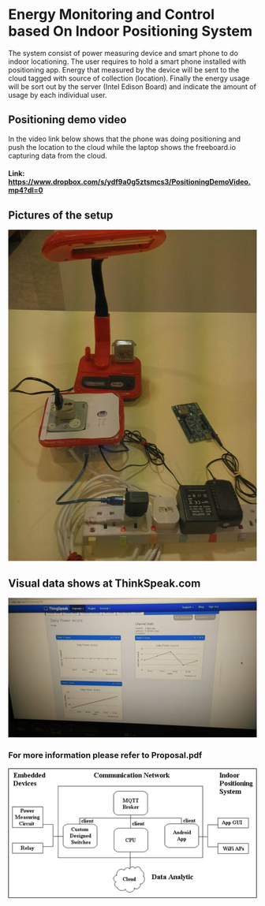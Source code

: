 # Energy Monitoring and Control based On Indoor Positioning System
The system consist of power measuring device and smart phone to do indoor locationing. The user requires to hold a smart phone installed with positioning app. Energy that measured by the device will be sent to the cloud tagged with source of collection (location). Finally the energy usage will be sort out by the server (Intel Edison Board) and indicate the amount of usage by each individual user.

## Positioning demo video
In the video link below shows that the phone was doing positioning and push the location to the cloud while the laptop shows the freeboard.io capturing data from the cloud.

#### Link: https://www.dropbox.com/s/ydf9a0g5ztsmcs3/PositioningDemoVideo.mp4?dl=0

## Pictures of the setup
![alt text](https://github.com/Refreshdom/Energy_monitoring_based_on_indoor_position/blob/master/pictures/component.jpg)

## Visual data shows at ThinkSpeak.com
![alt text](https://github.com/Refreshdom/Energy_monitoring_based_on_indoor_position/blob/master/pictures/cloud.jpg)

### For more information please refer to Proposal.pdf
![alt text](https://github.com/Refreshdom/Energy_monitoring_based_on_indoor_position/blob/master/pictures/Overall_system.jpg)

